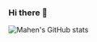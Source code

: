 ### Hi there 👋

<!--
**MahenParameshwar/MahenParameshwar** is a ✨ _special_ ✨ repository because its `README.md` (this file) appears on your GitHub profile.
My name is Mahen and I am a full stack developer.I am proficient at MERN satck and developing web application is my passion and gives me a lot of joy.
My faviorite hobbies are reading comics and learning abiut space and wildlife

- 🔭 I’m currently working on ...
- 🌱 I’m currently learning ...
- 👯 I’m looking to collaborate on ...
- 🤔 I’m looking for help with ...
- 💬 Ask me about ...
- 📫 How to reach me: ...
- 😄 Pronouns: ...
- ⚡ Fun fact: ...
-->
![Mahen's GitHub stats](https://github-readme-stats.vercel.app/api?username=MahenParameshwar&count_private=true)


